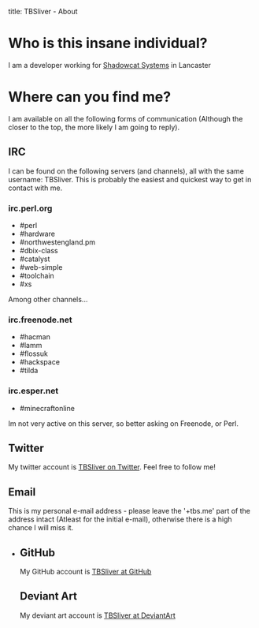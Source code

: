 title: TBSliver - About

# Who is this insane individual?

I am a developer working for [Shadowcat Systems][scsys] in Lancaster

[scsys]: http://shadow.cat "Shadowcat Systems Limited"

# Where can you find me?

I am available on all the following forms of communication (Although the closer
to the top, the more likely I am going to reply).

## IRC

I can be found on the following servers (and channels), all with the same
username: TBSliver. This is probably the easiest and quickest way to get in
contact with me.

### irc.perl.org

- #perl
- #hardware
- #northwestengland.pm
- #dbix-class
- #catalyst
- #web-simple
- #toolchain
- #xs

Among other channels...

### irc.freenode.net

- #hacman
- #lamm
- #flossuk
- #hackspace
- #tilda

### irc.esper.net

- #minecraftonline

Im not very active on this server, so better asking on Freenode, or Perl.

## Twitter

My twitter account is [TBSliver on Twitter][tbsliver-twitter]. Feel free to follow me!

[tbsliver-twitter]: https://twitter.com/tbsliver "TBSliver on Twitter"

## Email

This is my personal e-mail address - please leave the '+tbs.me' part of the
address intact (Atleast for the initial e-mail), otherwise there is a high
chance I will miss it.

- <script language="JavaScript">
var username = "tom.bloor+tbs.me";
var hostname = "googlemail.com";
var linktext = username + "@" + hostname ;
document.write("<a href='" + "mail" + "to:" + username + "@" + hostname + "'>" + linktext + "</a>");
</script>

## GitHub

My GitHub account is [TBSliver at GitHub][tbsliver-github]

[tbsliver-github]: https://github.com/TBSliver "TBSliver at GitHub"

## Deviant Art

My deviant art account is [TBSliver at DeviantArt][tbsliver-deviant-art]

[tbsliver-deviant-art]: https://tbsliver.deviantart.com/ "TBSliver at DeviantArt"

